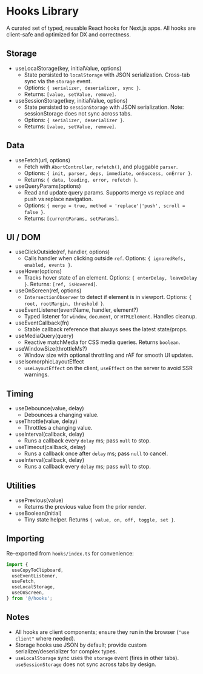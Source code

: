 # Hooks Library

A curated set of typed, reusable React hooks for Next.js apps. All hooks are client-safe and optimized for DX and correctness.

## Storage

- useLocalStorage(key, initialValue, options)
  - State persisted to `localStorage` with JSON serialization. Cross-tab sync via the `storage` event.
  - Options: `{ serializer, deserializer, sync }`.
  - Returns: `[value, setValue, remove]`.
- useSessionStorage(key, initialValue, options)
  - State persisted to `sessionStorage` with JSON serialization. Note: sessionStorage does not sync across tabs.
  - Options: `{ serializer, deserializer }`.
  - Returns: `[value, setValue, remove]`.

## Data

- useFetch(url, options)
  - Fetch with `AbortController`, `refetch()`, and pluggable `parser`.
  - Options: `{ init, parser, deps, immediate, onSuccess, onError }`.
  - Returns: `{ data, loading, error, refetch }`.
- useQueryParams(options)
  - Read and update query params. Supports merge vs replace and push vs replace navigation.
  - Options: `{ merge = true, method = 'replace'|'push', scroll = false }`.
  - Returns: `[currentParams, setParams]`.

## UI / DOM

- useClickOutside(ref, handler, options)
  - Calls handler when clicking outside `ref`. Options: `{ ignoredRefs, enabled, events }`.
- useHover(options)
  - Tracks hover state of an element. Options: `{ enterDelay, leaveDelay }`. Returns: `[ref, isHovered]`.
- useOnScreen(ref, options)
  - `IntersectionObserver` to detect if element is in viewport. Options: `{ root, rootMargin, threshold }`.
- useEventListener(eventName, handler, element?)
  - Typed listener for `window`, `document`, or `HTMLElement`. Handles cleanup.
- useEventCallback(fn)
  - Stable callback reference that always sees the latest state/props.
- useMediaQuery(query)
  - Reactive matchMedia for CSS media queries. Returns `boolean`.
- useWindowSize(throttleMs?)
  - Window size with optional throttling and rAF for smooth UI updates.
- useIsomorphicLayoutEffect
  - `useLayoutEffect` on the client, `useEffect` on the server to avoid SSR warnings.

## Timing

- useDebounce(value, delay)
  - Debounces a changing value.
- useThrottle(value, delay)
  - Throttles a changing value.
- useInterval(callback, delay)
  - Runs a callback every `delay` ms; pass `null` to stop.
- useTimeout(callback, delay)
  - Runs a callback once after `delay` ms; pass `null` to cancel.
- useInterval(callback, delay)
  - Runs a callback every `delay` ms; pass `null` to stop.

## Utilities

- usePrevious(value)
  - Returns the previous value from the prior render.
- useBoolean(initial)
  - Tiny state helper. Returns `{ value, on, off, toggle, set }`.

## Importing

Re-exported from `hooks/index.ts` for convenience:

```ts
import {
  useCopyToClipboard,
  useEventListener,
  useFetch,
  useLocalStorage,
  useOnScreen,
} from '@/hooks';
```

## Notes

- All hooks are client components; ensure they run in the browser (`"use client"` where needed).
- Storage hooks use JSON by default; provide custom serializer/deserializer for complex types.
- `useLocalStorage` sync uses the `storage` event (fires in other tabs). `useSessionStorage` does not sync across tabs by design.
